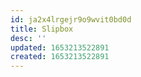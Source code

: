 ```yaml
---
id: ja2x4lrgejr9o9wvit0bd0d
title: Slipbox
desc: ''
updated: 1653213522891
created: 1653213522891
---
```


